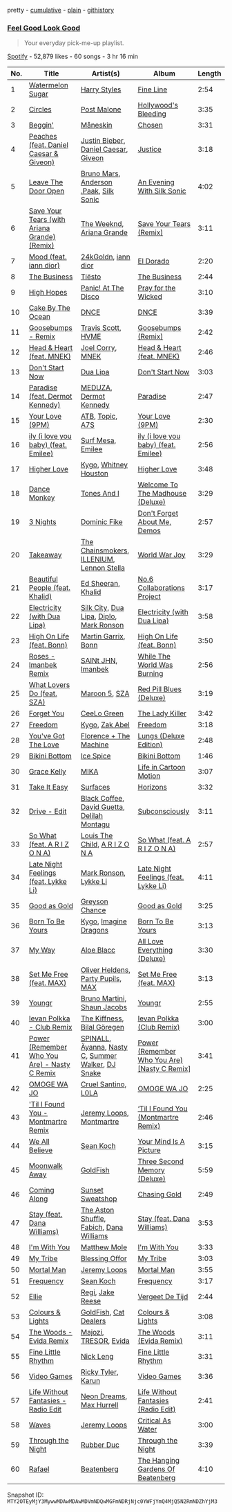 pretty - [cumulative](/playlists/cumulative/37i9dQZF1DX18vEkgMAyAR.md) - [plain](/playlists/plain/37i9dQZF1DX18vEkgMAyAR) - [githistory](https://github.githistory.xyz/mackorone/spotify-playlist-archive/blob/main/playlists/plain/37i9dQZF1DX18vEkgMAyAR)

### [Feel Good Look Good](https://open.spotify.com/playlist/37i9dQZF1DX18vEkgMAyAR)

> Your everyday pick\-me\-up playlist.

[Spotify](https://open.spotify.com/user/spotify) - 52,879 likes - 60 songs - 3 hr 16 min

| No. | Title | Artist(s) | Album | Length |
|---|---|---|---|---|
| 1 | [Watermelon Sugar](https://open.spotify.com/track/6UelLqGlWMcVH1E5c4H7lY) | [Harry Styles](https://open.spotify.com/artist/6KImCVD70vtIoJWnq6nGn3) | [Fine Line](https://open.spotify.com/album/7xV2TzoaVc0ycW7fwBwAml) | 2:54 |
| 2 | [Circles](https://open.spotify.com/track/21jGcNKet2qwijlDFuPiPb) | [Post Malone](https://open.spotify.com/artist/246dkjvS1zLTtiykXe5h60) | [Hollywood's Bleeding](https://open.spotify.com/album/4g1ZRSobMefqF6nelkgibi) | 3:35 |
| 3 | [Beggin'](https://open.spotify.com/track/3Wrjm47oTz2sjIgck11l5e) | [Måneskin](https://open.spotify.com/artist/0lAWpj5szCSwM4rUMHYmrr) | [Chosen](https://open.spotify.com/album/2qJw6w5XwQO0PQlSWPu7Tw) | 3:31 |
| 4 | [Peaches \(feat\. Daniel Caesar & Giveon\)](https://open.spotify.com/track/4iJyoBOLtHqaGxP12qzhQI) | [Justin Bieber](https://open.spotify.com/artist/1uNFoZAHBGtllmzznpCI3s), [Daniel Caesar](https://open.spotify.com/artist/20wkVLutqVOYrc0kxFs7rA), [Giveon](https://open.spotify.com/artist/4fxd5Ee7UefO4CUXgwJ7IP) | [Justice](https://open.spotify.com/album/5dGWwsZ9iB2Xc3UKR0gif2) | 3:18 |
| 5 | [Leave The Door Open](https://open.spotify.com/track/02VBYrHfVwfEWXk5DXyf0T) | [Bruno Mars](https://open.spotify.com/artist/0du5cEVh5yTK9QJze8zA0C), [Anderson .Paak](https://open.spotify.com/artist/3jK9MiCrA42lLAdMGUZpwa), [Silk Sonic](https://open.spotify.com/artist/6PvvGcCY2XtUcSRld1Wilr) | [An Evening With Silk Sonic](https://open.spotify.com/album/1YgekJJTEueWDaMr7BYqPk) | 4:02 |
| 6 | [Save Your Tears \(with Ariana Grande\) \(Remix\)](https://open.spotify.com/track/37BZB0z9T8Xu7U3e65qxFy) | [The Weeknd](https://open.spotify.com/artist/1Xyo4u8uXC1ZmMpatF05PJ), [Ariana Grande](https://open.spotify.com/artist/66CXWjxzNUsdJxJ2JdwvnR) | [Save Your Tears \(Remix\)](https://open.spotify.com/album/2fyOpT5c9kxR8zbDh6UtXh) | 3:11 |
| 7 | [Mood \(feat\. iann dior\)](https://open.spotify.com/track/4jPy3l0RUwlUI9T5XHBW2m) | [24kGoldn](https://open.spotify.com/artist/6fWVd57NKTalqvmjRd2t8Z), [iann dior](https://open.spotify.com/artist/6ASri4ePR7RlsvIQgWPJpS) | [El Dorado](https://open.spotify.com/album/270o30h7cAlEhBnbuSpFZq) | 2:20 |
| 8 | [The Business](https://open.spotify.com/track/6f3Slt0GbA2bPZlz0aIFXN) | [Tiësto](https://open.spotify.com/artist/2o5jDhtHVPhrJdv3cEQ99Z) | [The Business](https://open.spotify.com/album/2adSO4KU3FDjeM1PXCRDZm) | 2:44 |
| 9 | [High Hopes](https://open.spotify.com/track/1rqqCSm0Qe4I9rUvWncaom) | [Panic! At The Disco](https://open.spotify.com/artist/20JZFwl6HVl6yg8a4H3ZqK) | [Pray for the Wicked](https://open.spotify.com/album/6ApYSpXF8GxZAgBTHDzYge) | 3:10 |
| 10 | [Cake By The Ocean](https://open.spotify.com/track/76hfruVvmfQbw0eYn1nmeC) | [DNCE](https://open.spotify.com/artist/6T5tfhQCknKG4UnH90qGnz) | [DNCE](https://open.spotify.com/album/3Wv4X8OA65pGpFzBkuUgAh) | 3:39 |
| 11 | [Goosebumps \- Remix](https://open.spotify.com/track/5uEYRdEIh9Bo4fpjDd4Na9) | [Travis Scott](https://open.spotify.com/artist/0Y5tJX1MQlPlqiwlOH1tJY), [HVME](https://open.spotify.com/artist/2o08sCWF5yyo2G4DCiT7T9) | [Goosebumps \(Remix\)](https://open.spotify.com/album/3SdFuYwyWoq7kuaHdTDcyD) | 2:42 |
| 12 | [Head & Heart \(feat\. MNEK\)](https://open.spotify.com/track/6cx06DFPPHchuUAcTxznu9) | [Joel Corry](https://open.spotify.com/artist/6DgP9otnZw5z6daOntINxp), [MNEK](https://open.spotify.com/artist/7uMh23xWiuR7zsNkuNcm2G) | [Head & Heart \(feat\. MNEK\)](https://open.spotify.com/album/5glfCPECXSHzidU6exW8wO) | 2:46 |
| 13 | [Don't Start Now](https://open.spotify.com/track/6WrI0LAC5M1Rw2MnX2ZvEg) | [Dua Lipa](https://open.spotify.com/artist/6M2wZ9GZgrQXHCFfjv46we) | [Don't Start Now](https://open.spotify.com/album/0ix3XtPV1LwmZADsprKxcp) | 3:03 |
| 14 | [Paradise \(feat\. Dermot Kennedy\)](https://open.spotify.com/track/6ft4hAq6yde8jPZY2i5zLr) | [MEDUZA](https://open.spotify.com/artist/0xRXCcSX89eobfrshSVdyu), [Dermot Kennedy](https://open.spotify.com/artist/5KNNVgR6LBIABRIomyCwKJ) | [Paradise](https://open.spotify.com/album/15sy3XQFShOFiDpKoxByyA) | 2:47 |
| 15 | [Your Love \(9PM\)](https://open.spotify.com/track/5YaskwnGDZFDRipaqzbwQx) | [ATB](https://open.spotify.com/artist/7jZM5w05mGhw6wTB1okhD9), [Topic](https://open.spotify.com/artist/0u6GtibW46tFX7koQ6uNJZ), [A7S](https://open.spotify.com/artist/5Wg2b4Mp42gicxEeDNawf7) | [Your Love \(9PM\)](https://open.spotify.com/album/7F9yYqHRtIZnEGF2tANI4b) | 2:30 |
| 16 | [ily \(i love you baby\) \(feat\. Emilee\)](https://open.spotify.com/track/62aP9fBQKYKxi7PDXwcUAS) | [Surf Mesa](https://open.spotify.com/artist/1lmU3giNF3CSbkVSQmLpHQ), [Emilee](https://open.spotify.com/artist/4ArPQ1Opcksbbf3CPwEjWE) | [ily \(i love you baby\) \(feat\. Emilee\)](https://open.spotify.com/album/4MHHajvRTUHItDsvfdIC8B) | 2:56 |
| 17 | [Higher Love](https://open.spotify.com/track/6oJ6le65B3SEqPwMRNXWjY) | [Kygo](https://open.spotify.com/artist/23fqKkggKUBHNkbKtXEls4), [Whitney Houston](https://open.spotify.com/artist/6XpaIBNiVzIetEPCWDvAFP) | [Higher Love](https://open.spotify.com/album/4wquJImu8RtyEuDtIAsfcE) | 3:48 |
| 18 | [Dance Monkey](https://open.spotify.com/track/2N8m6CYs74qQO4mjVcXO30) | [Tones And I](https://open.spotify.com/artist/2NjfBq1NflQcKSeiDooVjY) | [Welcome To The Madhouse \(Deluxe\)](https://open.spotify.com/album/1AZjTOqvw2ZogWZxnDlhEN) | 3:29 |
| 19 | [3 Nights](https://open.spotify.com/track/1tNJrcVe6gwLEiZCtprs1u) | [Dominic Fike](https://open.spotify.com/artist/6USv9qhCn6zfxlBQIYJ9qs) | [Don't Forget About Me, Demos](https://open.spotify.com/album/1DNx0H5ZX1ax3yyRwtgT4S) | 2:57 |
| 20 | [Takeaway](https://open.spotify.com/track/3g0mEQx3NTanacLseoP0Gw) | [The Chainsmokers](https://open.spotify.com/artist/69GGBxA162lTqCwzJG5jLp), [ILLENIUM](https://open.spotify.com/artist/45eNHdiiabvmbp4erw26rg), [Lennon Stella](https://open.spotify.com/artist/1cZQSpDsxgKIX2yW5OR9Ot) | [World War Joy](https://open.spotify.com/album/01GR4NL5O5CZM51k0aejKD) | 3:29 |
| 21 | [Beautiful People \(feat\. Khalid\)](https://open.spotify.com/track/70eFcWOvlMObDhURTqT4Fv) | [Ed Sheeran](https://open.spotify.com/artist/6eUKZXaKkcviH0Ku9w2n3V), [Khalid](https://open.spotify.com/artist/6LuN9FCkKOj5PcnpouEgny) | [No.6 Collaborations Project](https://open.spotify.com/album/3oIFxDIo2fwuk4lwCmFZCx) | 3:17 |
| 22 | [Electricity \(with Dua Lipa\)](https://open.spotify.com/track/5N4erncE7kuUccm7zEmwzk) | [Silk City](https://open.spotify.com/artist/2X97ZAqRKRMYFIDqtvGgGc), [Dua Lipa](https://open.spotify.com/artist/6M2wZ9GZgrQXHCFfjv46we), [Diplo](https://open.spotify.com/artist/5fMUXHkw8R8eOP2RNVYEZX), [Mark Ronson](https://open.spotify.com/artist/3hv9jJF3adDNsBSIQDqcjp) | [Electricity \(with Dua Lipa\)](https://open.spotify.com/album/429B3se6xtZuvblNnS2iy7) | 3:58 |
| 23 | [High On Life \(feat\. Bonn\)](https://open.spotify.com/track/4ut5G4rgB1ClpMTMfjoIuy) | [Martin Garrix](https://open.spotify.com/artist/60d24wfXkVzDSfLS6hyCjZ), [Bonn](https://open.spotify.com/artist/7Io0XduXk7aOHFHA7sLru2) | [High On Life \(feat\. Bonn\)](https://open.spotify.com/album/1GUfof1gHsqYjoHFym3aim) | 3:50 |
| 24 | [Roses \- Imanbek Remix](https://open.spotify.com/track/0zLCBJZSiELJf02ucPP9wb) | [SAINt JHN](https://open.spotify.com/artist/0H39MdGGX6dbnnQPt6NQkZ), [Imanbek](https://open.spotify.com/artist/5rGrDvrLOV2VV8SCFVGWlj) | [While The World Was Burning](https://open.spotify.com/album/1OmWlObj9gAwNnTNgxBUmz) | 2:56 |
| 25 | [What Lovers Do \(feat\. SZA\)](https://open.spotify.com/track/2j5hsQvApottzvTn4pFJWF) | [Maroon 5](https://open.spotify.com/artist/04gDigrS5kc9YWfZHwBETP), [SZA](https://open.spotify.com/artist/7tYKF4w9nC0nq9CsPZTHyP) | [Red Pill Blues \(Deluxe\)](https://open.spotify.com/album/3ThQ5dvf9wlqB0C7evh5nH) | 3:19 |
| 26 | [Forget You](https://open.spotify.com/track/7AqISujIaWcY3h5zrOqt5v) | [CeeLo Green](https://open.spotify.com/artist/5nLYd9ST4Cnwy6NHaCxbj8) | [The Lady Killer](https://open.spotify.com/album/0kA2VAfzhFIIv0jEHdFKEN) | 3:42 |
| 27 | [Freedom](https://open.spotify.com/track/5Gj1wG8b12VQdEd3hUuSwo) | [Kygo](https://open.spotify.com/artist/23fqKkggKUBHNkbKtXEls4), [Zak Abel](https://open.spotify.com/artist/6Gk5hoM7eW8NSCYhICMDHw) | [Freedom](https://open.spotify.com/album/34JUh6M6Bvy2Dvo13bWfu4) | 3:18 |
| 28 | [You've Got The Love](https://open.spotify.com/track/6u9RqxALwkjJ1ukB1y8vuP) | [Florence + The Machine](https://open.spotify.com/artist/1moxjboGR7GNWYIMWsRjgG) | [Lungs \(Deluxe Edition\)](https://open.spotify.com/album/2FgknX5e7fJlriQtxvpLhZ) | 2:48 |
| 29 | [Bikini Bottom](https://open.spotify.com/track/0rR7viRrWI8HN2tgfa2ILw) | [Ice Spice](https://open.spotify.com/artist/3LZZPxNDGDFVSIPqf4JuEf) | [Bikini Bottom](https://open.spotify.com/album/3moo248lwSwzx1I3G7PmVq) | 1:46 |
| 30 | [Grace Kelly](https://open.spotify.com/track/7dzUZec5MnWMyQnk5klnKR) | [MIKA](https://open.spotify.com/artist/5MmVJVhhYKQ86izuGHzJYA) | [Life in Cartoon Motion](https://open.spotify.com/album/4wKkXYJXQWDa9sndBSx0gI) | 3:07 |
| 31 | [Take It Easy](https://open.spotify.com/track/5Pgq1Gfeth2CuUhyCXwlfC) | [Surfaces](https://open.spotify.com/artist/4ETSs924pXMzjIeD6E9b4u) | [Horizons](https://open.spotify.com/album/3wmbsIFbLZ5FLT55iqB9KL) | 3:32 |
| 32 | [Drive \- Edit](https://open.spotify.com/track/3XsNRi2cypsksscysYbyaF) | [Black Coffee](https://open.spotify.com/artist/6wMr4zKPrrR0UVz08WtUWc), [David Guetta](https://open.spotify.com/artist/1Cs0zKBU1kc0i8ypK3B9ai), [Delilah Montagu](https://open.spotify.com/artist/3WtrH1zNpzoPSz6XpwCh6y) | [Subconsciously](https://open.spotify.com/album/5zIPpR6ufwhSM0RV1wcrhw) | 3:11 |
| 33 | [So What \(feat\. A R I Z O N A\)](https://open.spotify.com/track/3By9IFm4E2BvKQygT04O8g) | [Louis The Child](https://open.spotify.com/artist/7wg1qvie3KqDNQbAkTdbX0), [A R I Z O N A](https://open.spotify.com/artist/7hOGhpa8RMSuDOWntGIAJt) | [So What \(feat\. A R I Z O N A\)](https://open.spotify.com/album/47hFYvR9yzeKgqDKWUWOfD) | 2:57 |
| 34 | [Late Night Feelings \(feat\. Lykke Li\)](https://open.spotify.com/track/7aQeWViSfRWSEwtJD86Eq0) | [Mark Ronson](https://open.spotify.com/artist/3hv9jJF3adDNsBSIQDqcjp), [Lykke Li](https://open.spotify.com/artist/6oBm8HB0yfrIc9IHbxs6in) | [Late Night Feelings \(feat\. Lykke Li\)](https://open.spotify.com/album/0kTSclkPCKfANMfQmUSFW5) | 4:11 |
| 35 | [Good as Gold](https://open.spotify.com/track/7sxiJ4a8uROYMvhkgGbQcK) | [Greyson Chance](https://open.spotify.com/artist/0Qnx1MPnHYt3jJCYrRFVwX) | [Good as Gold](https://open.spotify.com/album/2QJkT49xznJniFP2LfpOWz) | 3:25 |
| 36 | [Born To Be Yours](https://open.spotify.com/track/0WVAQaxrT0wsGEG4BCVSn2) | [Kygo](https://open.spotify.com/artist/23fqKkggKUBHNkbKtXEls4), [Imagine Dragons](https://open.spotify.com/artist/53XhwfbYqKCa1cC15pYq2q) | [Born To Be Yours](https://open.spotify.com/album/3Nlbg1BHLXDKqQVQ9ErCmg) | 3:13 |
| 37 | [My Way](https://open.spotify.com/track/3OFnCTyDRIbv4WDRFotvMG) | [Aloe Blacc](https://open.spotify.com/artist/0id62QV2SZZfvBn9xpmuCl) | [All Love Everything \(Deluxe\)](https://open.spotify.com/album/2oA8BwC6GV58z35khUb1Tx) | 3:30 |
| 38 | [Set Me Free \(feat\. MAX\)](https://open.spotify.com/track/1bmvJkAA8Yz9bv6y3WOj3U) | [Oliver Heldens](https://open.spotify.com/artist/5nki7yRhxgM509M5ADlN1p), [Party Pupils](https://open.spotify.com/artist/4F61H4lx1js4wtWfb2Rfnt), [MAX](https://open.spotify.com/artist/1bqxdqvUtPWZri43cKHac8) | [Set Me Free \(feat\. MAX\)](https://open.spotify.com/album/7Ll6kSs703zrmm60mTvw7v) | 3:13 |
| 39 | [Youngr](https://open.spotify.com/track/29q1t40crnI8D5tLGYMgn8) | [Bruno Martini](https://open.spotify.com/artist/5veVxxPm1vzgi6pO2iVA8L), [Shaun Jacobs](https://open.spotify.com/artist/662ARLbv66AD2qerddBiDP) | [Youngr](https://open.spotify.com/album/6fQblFsVP8G1oZuRn6F3fz) | 2:55 |
| 40 | [Ievan Polkka \- Club Remix](https://open.spotify.com/track/7hZKIhk5IK6LIz7MQ0NW3L) | [The Kiffness](https://open.spotify.com/artist/6t41YgqHULlgOq9TK1kcrG), [Bilal Göregen](https://open.spotify.com/artist/0459Ol8RLeJZJ3FZjZ1225) | [Ievan Polkka \(Club Remix\)](https://open.spotify.com/album/2nMJV3UrtyqwKc9e7q23hn) | 3:00 |
| 41 | [Power \(Remember Who You Are\) \- Nasty C Remix](https://open.spotify.com/track/3d43VQ7ibf6NjEznS7IiYI) | [SPINALL](https://open.spotify.com/artist/2NtQA3PY9chI8l65ejZLTP), [Äyanna](https://open.spotify.com/artist/61SZdJffkiHvhHX2nnkymD), [Nasty C](https://open.spotify.com/artist/2gzWmhOZhDN6gXL49JW9qj), [Summer Walker](https://open.spotify.com/artist/57LYzLEk2LcFghVwuWbcuS), [DJ Snake](https://open.spotify.com/artist/540vIaP2JwjQb9dm3aArA4) | [Power \(Remember Who You Are\) \[Nasty C Remix\]](https://open.spotify.com/album/5dX7g1UdjcQrSfshmnjJv1) | 3:41 |
| 42 | [OMOGE WA JO](https://open.spotify.com/track/3ra7ztUfRIwxw0sO8PhmMC) | [Cruel Santino](https://open.spotify.com/artist/15GgEOJiFyjQm4tZ4D7qih), [L0LA](https://open.spotify.com/artist/5LkJ2e1N1SuXrUIWkw1r0o) | [OMOGE WA JO](https://open.spotify.com/album/0gZF6kUZ77XxQA23NkNp5K) | 2:25 |
| 43 | ['Til I Found You \- Montmartre Remix](https://open.spotify.com/track/1W3DjILstwRfspKO8vpfZp) | [Jeremy Loops](https://open.spotify.com/artist/0Dct2Gu0qEbgGRjfaxew8g), [Montmartre](https://open.spotify.com/artist/4n3V7bHjjPqb11n7d0WAVo) | [‘Til I Found You \(Montmartre Remix\)](https://open.spotify.com/album/2gtbA1YdkxivCi36EambHn) | 2:46 |
| 44 | [We All Believe](https://open.spotify.com/track/2jMgqmkgXS0YDmFxavM8gZ) | [Sean Koch](https://open.spotify.com/artist/4sOLJi96MhdlMv5Iz9YZT9) | [Your Mind Is A Picture](https://open.spotify.com/album/0Tiz91zHGJ2kwCaLq4IRb2) | 3:15 |
| 45 | [Moonwalk Away](https://open.spotify.com/track/7pcd9XP1fZsiFGFCOFhtY3) | [GoldFish](https://open.spotify.com/artist/0uRdK8gy7fXJGRywrlmPM7) | [Three Second Memory \(Deluxe\)](https://open.spotify.com/album/4zfXvbTiPAfmHt56Q3tQEc) | 5:59 |
| 46 | [Coming Along](https://open.spotify.com/track/5rpmwkjhUVZvXun139ddzG) | [Sunset Sweatshop](https://open.spotify.com/artist/0Wntg3GwOUnXhRr2vneYg6) | [Chasing Gold](https://open.spotify.com/album/2W8YApa3K9CEwoIN3oJoVT) | 2:49 |
| 47 | [Stay \(feat\. Dana Williams\)](https://open.spotify.com/track/3ZznDRLojMv5oWkeuvGSFR) | [The Aston Shuffle](https://open.spotify.com/artist/4Jv9I6DAbcjDa8HGFAjv94), [Fabich](https://open.spotify.com/artist/1mwP5J1kB8clYx0SoNL0uh), [Dana Williams](https://open.spotify.com/artist/4rljPSpCHQzUJMNOvmw1DL) | [Stay \(feat\. Dana Williams\)](https://open.spotify.com/album/659fdu0EaiK5Ilsh3dBTQW) | 3:53 |
| 48 | [I'm With You](https://open.spotify.com/track/5gXjp3ZnKx0UDaXvwXCOgS) | [Matthew Mole](https://open.spotify.com/artist/1LfnIuggAY5qQdS4sP1K86) | [I'm With You](https://open.spotify.com/album/1PHQokRN6Hrh10ZQNjZn6A) | 3:33 |
| 49 | [My Tribe](https://open.spotify.com/track/3uBU35tiEfq9nstHLauSHU) | [Blessing Offor](https://open.spotify.com/artist/55qfDfgj4Qi3JGe6KpqGtC) | [My Tribe](https://open.spotify.com/album/4PErex6T8qV3kP7cYOQzU0) | 3:03 |
| 50 | [Mortal Man](https://open.spotify.com/track/1QGac4OblpXqHpk9AubVuo) | [Jeremy Loops](https://open.spotify.com/artist/0Dct2Gu0qEbgGRjfaxew8g) | [Mortal Man](https://open.spotify.com/album/7KiOI9KabLyB8vx5gQTkO2) | 3:55 |
| 51 | [Frequency](https://open.spotify.com/track/6aZzE6efPCZNzd6eusRFcr) | [Sean Koch](https://open.spotify.com/artist/4sOLJi96MhdlMv5Iz9YZT9) | [Frequency](https://open.spotify.com/album/5C7Ov0SDP6goKXrw3CySdQ) | 3:17 |
| 52 | [Ellie](https://open.spotify.com/track/5KNLAnH7BBtoRxDqYP58h6) | [Regi](https://open.spotify.com/artist/77ehFS1P2bU6Bfcs1qu6Jd), [Jake Reese](https://open.spotify.com/artist/0eBOZ74PcpQb3SisNPgaRQ) | [Vergeet De Tijd](https://open.spotify.com/album/7B8rmxIjhAODSsLOvcJtLM) | 2:44 |
| 53 | [Colours & Lights](https://open.spotify.com/track/3mlofacGjfLS5qrEG2Pm6B) | [GoldFish](https://open.spotify.com/artist/0uRdK8gy7fXJGRywrlmPM7), [Cat Dealers](https://open.spotify.com/artist/3q2dSq7VZnj8TmoJUyRm40) | [Colours & Lights](https://open.spotify.com/album/13MUQgmPxJOOPTp5xOK0RO) | 3:08 |
| 54 | [The Woods \- Evida Remix](https://open.spotify.com/track/0MmNZy7ziTgINtA5CSOkGE) | [Majozi](https://open.spotify.com/artist/1JvTUHnkJ8yiTQfOKDdArt), [TRESOR](https://open.spotify.com/artist/5tYaRVYbV1anmzyxqMVdHi), [Evida](https://open.spotify.com/artist/7e1DmPCwu27owAEWjpb6dN) | [The Woods \(Evida Remix\)](https://open.spotify.com/album/16Im37aeKNeMDeTxWb5OYc) | 3:11 |
| 55 | [Fine Little Rhythm](https://open.spotify.com/track/2YPAhxlPU2tcdlS4YSx5PA) | [Nick Leng](https://open.spotify.com/artist/2fR4D8OveDTHMvCvm7paAO) | [Fine Little Rhythm](https://open.spotify.com/album/05VHHbajKoryAVCTSZDDkb) | 3:31 |
| 56 | [Video Games](https://open.spotify.com/track/1ImmEy1b7WFuFvQmDNnpbr) | [Ricky Tyler](https://open.spotify.com/artist/6eDg95U7HWOonWTaVdhATA), [Karun](https://open.spotify.com/artist/5RDH4iOoVeMAh0ylr16Obe) | [Video Games](https://open.spotify.com/album/6UNRdmz5jH99djUUpdocEe) | 3:36 |
| 57 | [Life Without Fantasies \- Radio Edit](https://open.spotify.com/track/2Q9QrDU4LUDot1mpYcntiC) | [Neon Dreams](https://open.spotify.com/artist/2UQ6mFkiLYy5VHRJnajQYT), [Max Hurrell](https://open.spotify.com/artist/0MekCsZ593nZDsPIts2wkd) | [Life Without Fantasies \(Radio Edit\)](https://open.spotify.com/album/2CbKkBdhAHKiKkZ8MrkdGf) | 2:41 |
| 58 | [Waves](https://open.spotify.com/track/1cgHWk3kQk8SbvaYHkfTkV) | [Jeremy Loops](https://open.spotify.com/artist/0Dct2Gu0qEbgGRjfaxew8g) | [Critical As Water](https://open.spotify.com/album/1bfxQHvsU6C2tx1vmEL6ll) | 3:00 |
| 59 | [Through the Night](https://open.spotify.com/track/7Aa4LwrZCRV4qN0AsIRilj) | [Rubber Duc](https://open.spotify.com/artist/1LU9hKlamftkrhXmj5k0OU) | [Through the Night](https://open.spotify.com/album/1Z7KGtMBANUIXPSp4lajX3) | 3:39 |
| 60 | [Rafael](https://open.spotify.com/track/7od1iIHmDdFSeaLvNF6mCM) | [Beatenberg](https://open.spotify.com/artist/3S9sb8w9r1iojdrAL1soiU) | [The Hanging Gardens Of Beatenberg](https://open.spotify.com/album/1LDSPYtniVN09zmRdd1meQ) | 4:10 |

Snapshot ID: `MTY2OTEyMjY3MywwMDAwMDAwMDVmNDQwMGFmNDRjNjc0YWFjYmQ4MjQ5N2RmNDZhYjM3`
